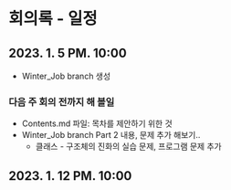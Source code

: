# 회의록 - 일정 

## 2023. 1. 5 PM. 10:00 
- Winter_Job branch 생성

### 다음 주 회의 전까지 해 볼일 
- Contents.md 파일: 목차를 제안하기 위한 것
- Winter_Job branch Part 2 내용, 문제 추가 해보기.. 
  - 클래스 - 구조체의 진화의 실습 문제, 프로그램 문제 추가

## 2023. 1. 12 PM. 10:00 
